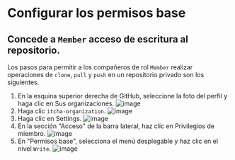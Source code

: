 # Configurar los permisos base

## Concede a `Member` acceso de escritura al repositorio.
Los pasos para permitir a los compañeros de rol `Member` realizar operaciones de `clone`, `pull` y `push` en un repositorio privado son los siguientes.

1. En la esquina superior derecha de GitHub, seleccione la foto del perfil y haga clic en  Sus organizaciones.
![image](https://github.com/user-attachments/assets/8c828ac2-b868-45eb-9945-9fda96d174be)
2. Haga clic `itcha-organization`.
![image](https://github.com/user-attachments/assets/2dbebd6d-1326-4380-8709-90f269fc45e4)
3. Haga clic en Settings.
![image](https://github.com/user-attachments/assets/441b92c3-c0ee-423e-a08c-f06a7459df73)
4. En la sección "Acceso" de la barra lateral, haz clic en  Privilegios de miembro.
![image](https://github.com/user-attachments/assets/8bb9f3eb-a827-46b5-95a4-6c457fc16122)
5. En "Permisos base", selecciona el menú desplegable y haz clic en el nivel `Write`.
![image](https://github.com/user-attachments/assets/97cddaca-2ea6-4eea-a9f5-1b027bd9a26c)
